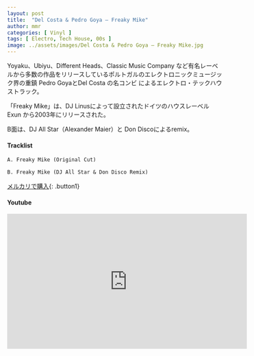 ```yaml
---
layout: post
title:  "Del Costa & Pedro Goya – Freaky Mike"
author: mmr
categories: [ Vinyl ]
tags: [ Electro, Tech House, 00s ]
image: ../assets/images/Del Costa & Pedro Goya – Freaky Mike.jpg
---
```


Yoyaku、Ubiyu、Different Heads、Classic Music Company など有名レーベルから多数の作品をリリースしているポルトガルのエレクトロニックミュージック界の重鎮 Pedro GoyaとDel Costa の名コンビ によるエレクトロ・テックハウストラック。

「Freaky Mike」は、DJ Linusによって設立されたドイツのハウスレーベルExun から2003年にリリースされた。

B面は、DJ All Star（Alexander Maier）と Don Discoによるremix。

#### Tracklist
```md
A. Freaky Mike (Original Cut)

B. Freaky Mike (DJ All Star & Don Disco Remix)
```

[メルカリで購入](https://jp.mercari.com/item/m19923787002?afid=6142608987){: .button1}

#### Youtube 
<iframe width="560" height="315" src="https://www.youtube.com/embed/sng8PAj4xPE?si=D3FUsd75K1Z0xMQH" title="YouTube video player" frameborder="0" allow="accelerometer; autoplay; clipboard-write; encrypted-media; gyroscope; picture-in-picture; web-share" referrerpolicy="strict-origin-when-cross-origin" allowfullscreen></iframe>